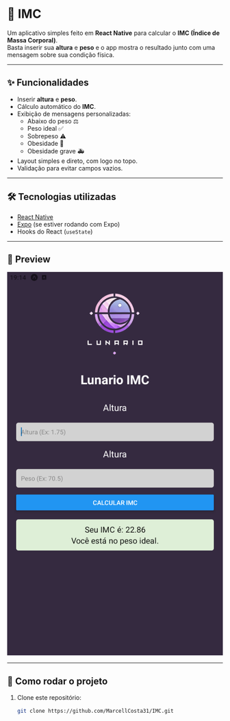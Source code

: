 # 📱 IMC

Um aplicativo simples feito em **React Native** para calcular o **IMC (Índice de Massa Corporal)**.  
Basta inserir sua **altura** e **peso** e o app mostra o resultado junto com uma mensagem sobre sua condição física.

---

## ✨ Funcionalidades
- Inserir **altura** e **peso**.
- Cálculo automático do **IMC**.
- Exibição de mensagens personalizadas:
  - Abaixo do peso ⚖️
  - Peso ideal ✅
  - Sobrepeso ⚠️
  - Obesidade 🚨
  - Obesidade grave 🚑
- Layout simples e direto, com logo no topo.
- Validação para evitar campos vazios.

---

## 🛠️ Tecnologias utilizadas
- [React Native](https://reactnative.dev/)
- [Expo](https://expo.dev/) (se estiver rodando com Expo)
- Hooks do React (`useState`)

---

## 📸 Preview
<img src="https://github.com/MarcellCosta31/IMC/blob/master/prints/1.png" alt="1">


---

## 🚀 Como rodar o projeto

1. Clone este repositório:
   ```bash
   git clone https://github.com/MarcellCosta31/IMC.git

